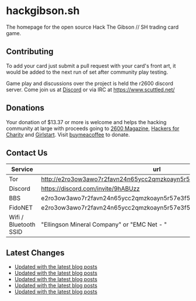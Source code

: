 # hackgibson.sh
The homepage for the open source Hack The Gibson // SH trading card game.


## Contributing

To add your card just submit a pull request with your card's front art, it would be added to the next run of set after community play testing.

Game play and discussions over the project is held the r2600 discord server. Come join us at [Discord](https://discord.com/invite/9hABUzz) or via IRC at https://www.scuttled.net/


## Donations

Your donation of $13.37 or more is welcome and helps the hacking community at large with proceeds going to [2600 Magazine](https://2600.com/), [Hackers for Charity](https://hackersforcharity.org) and [Girlstart](https://girlstart.org).  Visit [buymeacoffee](https://www.buymeacoffee.com/hackgibson.sh) to donate.


## Contact Us

Service | url
-|-
Tor | http://e2ro3ow3awo7r2favn24n65ycc2qmzkoayn5r57e3f56nvjwdcgg32ad.onion
Discord | https://discord.com/invite/9hABUzz
BBS | e2ro3ow3awo7r2favn24n65ycc2qmzkoayn5r57e3f56nvjwdcgg32ad.onion:23
FidoNET | e2ro3ow3awo7r2favn24n65ycc2qmzkoayn5r57e3f56nvjwdcgg32ad.onion:24554
Wifi / Bluetooth SSID | "Ellingson Mineral Company" or "EMC Net - <fidonet address>"

## Latest Changes
<!-- BLOG-POST-LIST:START -->
- [Updated with the latest blog posts](https://github.com/DFW2600/hackgibson.sh/commit/fd5a0886fe204269cac6de0bf2f1b1f509fd6440)
- [Updated with the latest blog posts](https://github.com/DFW2600/hackgibson.sh/commit/1891024887159884a9eb3cfbedcb18b9b748402c)
- [Updated with the latest blog posts](https://github.com/DFW2600/hackgibson.sh/commit/8394d9a470449d8acbf96534939f8f2005d7ee61)
- [Updated with the latest blog posts](https://github.com/DFW2600/hackgibson.sh/commit/6a7f712370ff5e2e9f462be74cbbc67b866ec744)
- [Updated with the latest blog posts](https://github.com/DFW2600/hackgibson.sh/commit/991030c8d789e21074291a81f66fb47c3f2a4c68)
<!-- BLOG-POST-LIST:END -->
